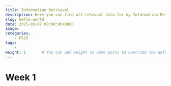 ```yaml
---
title: Information Retrieval
description: Here you can find all relevant data for my Information Retrieval exercise sessions.
slug: hello-world
date: 2025-03-07 00:00:00+0000
image: 
categories:
    - FS25
tags:
    - 
weight: 1       # You can add weight to some posts to override the default sorting (date descending)
---
```


# Week 1